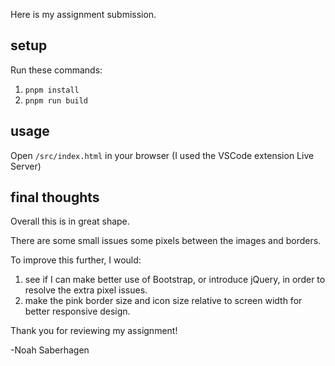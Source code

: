 Here is my assignment submission.

## setup
Run these commands: 
1. ```pnpm install```
2. ```pnpm run build```

## usage
Open ```/src/index.html``` in your browser (I used the VSCode extension Live Server)

## final thoughts
Overall this is in great shape.

There are some small issues some pixels between the images and borders.

To improve this further, I would:
1. see if I can make better use of Bootstrap, or introduce jQuery, in order to resolve the extra pixel issues.
2. make the pink border size and icon size relative to screen width for better responsive design.

Thank you for reviewing my assignment!

-Noah Saberhagen